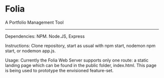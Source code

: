 # Folia
A Portfolio Management Tool
___________________________
Dependencies:
NPM. Node.JS, Express

Instructions:
Clone repository, start as usual with npm start, nodemon npm start, or nodemon app.js.

Usage:
Currently the Folia Web Server supports only one route: a static landing page which can be found in the public folder, index.html.
This page is being used to prototype the envisioned feature-set.
